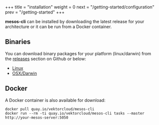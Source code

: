 +++
title = "installation"
weight = 0
next = "/getting-started/configuration"
prev = "/getting-started"
+++

**mesos-cli** can be installed by downloading the latest release for your architecture or it can be run from a Docker container.

## Binaries

You can download binary packages for your platform (linux/darwin) from the [releases](https://github.com/vektorlab/mesos-cli/releases) section on Github or below: 

  - [Linux](https://github.com/vektorlab/mesos-cli/releases/download/v0.0.7/mesos-cli-linux-amd64-v0.0.7)
  - [OSX/Darwin](https://github.com/vektorlab/mesos-cli/releases/download/v0.0.7/mesos-cli-darwin-amd64-v0.0.7)

     
## Docker

A Docker container is also available for download:
 
    docker pull quay.io/vektorcloud/mesos-cli
    docker run --rm -ti quay.io/vektorcloud/mesos-cli tasks --master http://your-mesos-server:5050
